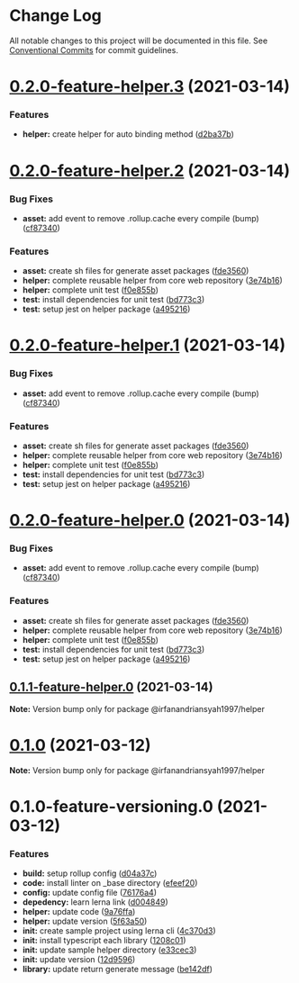 # Change Log

All notable changes to this project will be documented in this file.
See [Conventional Commits](https://conventionalcommits.org) for commit guidelines.

# [0.2.0-feature-helper.3](https://github.com/irfanandriansyah1997/lerna/compare/@irfanandriansyah1997/helper@0.2.0-feature-helper.2...@irfanandriansyah1997/helper@0.2.0-feature-helper.3) (2021-03-14)


### Features

* **helper:** create helper for auto binding method ([d2ba37b](https://github.com/irfanandriansyah1997/lerna/commit/d2ba37b657a853c8e3dbb75bdba04049863e5744))





# [0.2.0-feature-helper.2](https://github.com/irfanandriansyah1997/lerna/compare/@irfanandriansyah1997/helper@0.1.0...@irfanandriansyah1997/helper@0.2.0-feature-helper.2) (2021-03-14)


### Bug Fixes

* **asset:** add event to remove .rollup.cache every compile (bump) ([cf87340](https://github.com/irfanandriansyah1997/lerna/commit/cf87340d5dfbbad0f20d4395f475993d16316778))


### Features

* **asset:** create sh files for generate asset packages ([fde3560](https://github.com/irfanandriansyah1997/lerna/commit/fde3560827e1cba03e7ac719eef91f2141a274c1))
* **helper:** complete reusable helper from core web repository ([3e74b16](https://github.com/irfanandriansyah1997/lerna/commit/3e74b16346aaaf37ce8e460bf61f049dcaa120cc))
* **helper:** complete unit test ([f0e855b](https://github.com/irfanandriansyah1997/lerna/commit/f0e855b36d65dbd782a371aa49947027cf71ebe5))
* **test:** install dependencies for unit test ([bd773c3](https://github.com/irfanandriansyah1997/lerna/commit/bd773c3a7ca4e97bc816c669a16c97d6aab96548))
* **test:** setup jest on helper package ([a495216](https://github.com/irfanandriansyah1997/lerna/commit/a4952169c722aec780e21f8571af1753c225d28d))





# [0.2.0-feature-helper.1](https://github.com/irfanandriansyah1997/lerna/compare/@irfanandriansyah1997/helper@0.1.0...@irfanandriansyah1997/helper@0.2.0-feature-helper.1) (2021-03-14)


### Bug Fixes

* **asset:** add event to remove .rollup.cache every compile (bump) ([cf87340](https://github.com/irfanandriansyah1997/lerna/commit/cf87340d5dfbbad0f20d4395f475993d16316778))


### Features

* **asset:** create sh files for generate asset packages ([fde3560](https://github.com/irfanandriansyah1997/lerna/commit/fde3560827e1cba03e7ac719eef91f2141a274c1))
* **helper:** complete reusable helper from core web repository ([3e74b16](https://github.com/irfanandriansyah1997/lerna/commit/3e74b16346aaaf37ce8e460bf61f049dcaa120cc))
* **helper:** complete unit test ([f0e855b](https://github.com/irfanandriansyah1997/lerna/commit/f0e855b36d65dbd782a371aa49947027cf71ebe5))
* **test:** install dependencies for unit test ([bd773c3](https://github.com/irfanandriansyah1997/lerna/commit/bd773c3a7ca4e97bc816c669a16c97d6aab96548))
* **test:** setup jest on helper package ([a495216](https://github.com/irfanandriansyah1997/lerna/commit/a4952169c722aec780e21f8571af1753c225d28d))





# [0.2.0-feature-helper.0](https://github.com/irfanandriansyah1997/lerna/compare/@irfanandriansyah1997/helper@0.1.0...@irfanandriansyah1997/helper@0.2.0-feature-helper.0) (2021-03-14)


### Bug Fixes

* **asset:** add event to remove .rollup.cache every compile (bump) ([cf87340](https://github.com/irfanandriansyah1997/lerna/commit/cf87340d5dfbbad0f20d4395f475993d16316778))


### Features

* **asset:** create sh files for generate asset packages ([fde3560](https://github.com/irfanandriansyah1997/lerna/commit/fde3560827e1cba03e7ac719eef91f2141a274c1))
* **helper:** complete reusable helper from core web repository ([3e74b16](https://github.com/irfanandriansyah1997/lerna/commit/3e74b16346aaaf37ce8e460bf61f049dcaa120cc))
* **helper:** complete unit test ([f0e855b](https://github.com/irfanandriansyah1997/lerna/commit/f0e855b36d65dbd782a371aa49947027cf71ebe5))
* **test:** install dependencies for unit test ([bd773c3](https://github.com/irfanandriansyah1997/lerna/commit/bd773c3a7ca4e97bc816c669a16c97d6aab96548))
* **test:** setup jest on helper package ([a495216](https://github.com/irfanandriansyah1997/lerna/commit/a4952169c722aec780e21f8571af1753c225d28d))





## [0.1.1-feature-helper.0](https://github.com/irfanandriansyah1997/lerna/compare/@irfanandriansyah1997/helper@0.1.0...@irfanandriansyah1997/helper@0.1.1-feature-helper.0) (2021-03-14)

**Note:** Version bump only for package @irfanandriansyah1997/helper





# [0.1.0](https://github.com/irfanandriansyah1997/lerna/compare/@irfanandriansyah1997/helper@0.1.0-feature-versioning.0...@irfanandriansyah1997/helper@0.1.0) (2021-03-12)

**Note:** Version bump only for package @irfanandriansyah1997/helper





# 0.1.0-feature-versioning.0 (2021-03-12)


### Features

* **build:** setup rollup config ([d04a37c](https://github.com/irfanandriansyah1997/lerna/commit/d04a37c634fe958352f03746d1afd4acb524cf87))
* **code:** install linter on _base directory ([efeef20](https://github.com/irfanandriansyah1997/lerna/commit/efeef2029fc7221b746bdfd3674f463fa8a19a22))
* **config:** update config file ([76176a4](https://github.com/irfanandriansyah1997/lerna/commit/76176a42a39e9ea1350098477b9256f683d4d742))
* **depedency:** learn lerna link ([d004849](https://github.com/irfanandriansyah1997/lerna/commit/d0048496e8689207d809e5a407818af76d274237))
* **helper:** update code ([9a76ffa](https://github.com/irfanandriansyah1997/lerna/commit/9a76ffa3a8364c01964f27b3175c1df277c550a4))
* **helper:** update version ([5f63a50](https://github.com/irfanandriansyah1997/lerna/commit/5f63a50d410c41d21bf6e5dfca73514b965026ed))
* **init:** create sample project using lerna cli ([4c370d3](https://github.com/irfanandriansyah1997/lerna/commit/4c370d31166b951eaf7fa6b000795482a902865d))
* **init:** install typescript each library ([1208c01](https://github.com/irfanandriansyah1997/lerna/commit/1208c01fdb408b15a729b28acecd6fdf6196c635))
* **init:** update sample helper directory ([e33cec3](https://github.com/irfanandriansyah1997/lerna/commit/e33cec34da0d9c798a77a4a4508e55f3826d9427))
* **init:** update version ([12d9596](https://github.com/irfanandriansyah1997/lerna/commit/12d9596a4063b55a257ce73b90f0f90addc85989))
* **library:** update return generate message ([be142df](https://github.com/irfanandriansyah1997/lerna/commit/be142df4c9522a25644e9ae08d929874c636d30e))
